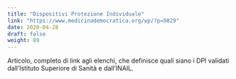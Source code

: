 ```yaml
---
title: "Dispositivi Protezione Individuale"
link: "https://www.medicinademocratica.org/wp/?p=9829"
date: 2020-04-28
draft: false
weight: 89
---
```


Articolo, completo di link agli elenchi, che definisce quali siano i DPI validati dall’Istituto Superiore di Sanità e dall’INAIL.